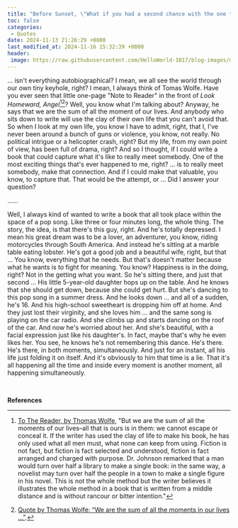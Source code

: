 ```yaml
---
title: "Before Sunset, \"What if you had a second chance with the one that got away?\""
toc: false
categories:
 - Quotes
date: 2024-11-13 21:26:29 +0800
last_modified_at: 2024-11-16 15:32:39 +0800
header:
 image: https://raw.githubusercontent.com/HelloWorld-1017/blog-images/main/imgs/202411161505578.jpg
---
```


... isn't everything autobiographical? I mean, we all see the world through our own tiny keyhole, right? I mean, I always think of Tomas Wolfe. Have you ever seen that little one-page "Note to Reader" in the front of *Look Homeward, Angel*[^1][^2]? Well, you know what I'm talking about? Anyway, he says that we are the sum of all the moment of our lives. And anybody who sits down to write will use the clay of their own life that you can't avoid that. So when I look at my own life, you know I have to admit, right, that I, I've never been around a bunch of guns or violence, you know, not really. No political intrigue or a helicopter crash, right? But my life, from my own point of view, has been full of drama, right? And so I thought, if I could write a book that could capture what it's like to really meet somebody. One of the most exciting things that's ever happened to me, right? ... is to really meet somebody, make that connection. And if I could make that valuable, you know, to capture that. That would be the attempt, or ... Did I answer your question?

......

Well, I always kind of wanted to write a book that all took place within the space of a pop song. Like three or four minutes long, the whole thing. The story, the idea, is that there's this guy, right. And he's totally depressed. I mean his great dream was to be a lover, an adventurer, you know, riding motorcycles through South America. And instead he's sitting at a marble table eating lobster. He's got a good job and a beautiful wife, right, but that ... You know, everything that he needs. But that's doesn't matter because what he wants is to fight for meaning. You know? Happiness is in the doing, right? Not in the getting what you want. So he's sitting there, and just that second ... His little 5-year-old daughter hops up on the table. And he knows that she should get down, because she could get hurt. But she's dancing to this pop song in a summer dress. And he looks down ... and all of a sudden, he's 16. And his high-school sweetheart is dropping him off at home. And they just lost their virginity, and she loves him ... and the same song is playing on the car radio. And she climbs up and starts dancing on the roof of the car. And now he's worried about her. And she's beautiful, with a facial expression just like his daughter's. In fact, maybe that's why he even likes her. You see, he knows he's not remembering this dance. He's there. He's there, in both moments, simultaneously. And just for an instant, all his life just folding it on itself. And it's obviously to him that time is a lie. That it's all happening all the time and inside every moment is another moment, all happening simultaneously.

<br>

**References**

[^1]: [To The Reader, by Thomas Wolfe](https://circeinstitute.org/blog/blog-reader-thomas-wolfe/), "But we are the sum of all the moments of our lives–all that is ours is in them: we cannot escape or conceal it. If the writer has used the clay of life to make his book, he has only used what all men must, what none can keep from using. Fiction is not fact, but fiction is fact selected and understood, fiction is fact arranged and charged with purpose. Dr. Johnson remarked that a man would turn over half a library to make a single book: in the same way, a novelist may turn over half the people in a town to make a single figure in his novel. This is not the whole method but the writer believes it illustrates the whole method in a book that is written from a middle distance and is without rancour or bitter intention."
[^2]: [Quote by Thomas Wolfe: “We are the sum of all the moments in our lives ...”](https://www.goodreads.com/quotes/7601824-we-are-the-sum-of-all-the-moments-in-our).
